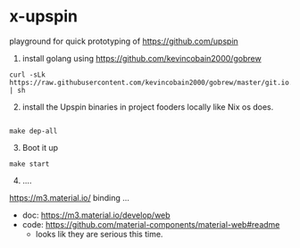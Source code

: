 # x-upspin

playground for quick prototyping of https://github.com/upspin 

1. install golang using https://github.com/kevincobain2000/gobrew

```
curl -sLk https://raw.githubusercontent.com/kevincobain2000/gobrew/master/git.io.sh | sh
```

2. install the Upspin binaries in project fooders locally like Nix os does.
```

make dep-all

```

3. Boot it up

```
make start
```

4. ....

https://m3.material.io/ binding ...

- doc: https://m3.material.io/develop/web
- code: https://github.com/material-components/material-web#readme
  - looks lik they are serious this time.
